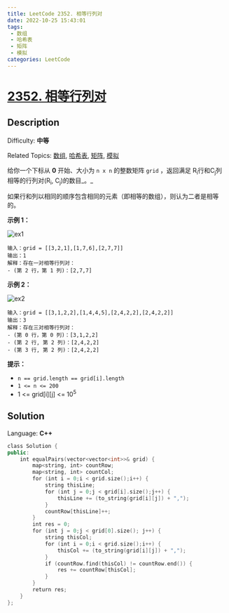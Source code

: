 ```yaml
---
title: LeetCode 2352. 相等行列对
date: 2022-10-25 15:43:01
tags:
 - 数组
 - 哈希表
 - 矩阵
 - 模拟
categories: LeetCode
---
```


# [2352\. 相等行列对](https://leetcode.cn/problems/equal-row-and-column-pairs/)

## Description

Difficulty: **中等**  

Related Topics: [数组](https://leetcode.cn/tag/array/), [哈希表](https://leetcode.cn/tag/hash-table/), [矩阵](https://leetcode.cn/tag/matrix/), [模拟](https://leetcode.cn/tag/simulation/)


给你一个下标从 **0** 开始、大小为 `n x n` 的整数矩阵 `grid` ，返回满足 R<sub>i</sub>行和C<sub>j</sub>列相等的行列对(R<sub>i</sub>, C<sub>j</sub>)的数目_。_

如果行和列以相同的顺序包含相同的元素（即相等的数组），则认为二者是相等的。

**示例 1：**

![ex1](https://cdn.staticaly.com/gh/Poseidon-HL/image-hosting@master/20221025/ex1.3ag3jr72of80.webp)

```
输入：grid = [[3,2,1],[1,7,6],[2,7,7]]
输出：1
解释：存在一对相等行列对：
- (第 2 行，第 1 列)：[2,7,7]
```

**示例 2：**

![ex2](https://cdn.staticaly.com/gh/Poseidon-HL/image-hosting@master/20221025/ex2.4zpaqquau7o0.webp)

```
输入：grid = [[3,1,2,2],[1,4,4,5],[2,4,2,2],[2,4,2,2]]
输出：3
解释：存在三对相等行列对：
- (第 0 行，第 0 列)：[3,1,2,2]
- (第 2 行, 第 2 列)：[2,4,2,2]
- (第 3 行, 第 2 列)：[2,4,2,2]
```

**提示：**

*   `n == grid.length == grid[i].length`
*   `1 <= n <= 200`
*   1 <= grid[i][j] <= 10<sup>5</sup>


## Solution

Language: **C++**

```c++
class Solution {
public:
    int equalPairs(vector<vector<int>>& grid) {
        map<string, int> countRow;
        map<string, int> countCol;
        for (int i = 0;i < grid.size();i++) {
            string thisLine;
            for (int j = 0;j < grid[i].size();j++) {
                thisLine += (to_string(grid[i][j]) + ",");
            }
            countRow[thisLine]++;
        }
        int res = 0;
        for (int j = 0;j < grid[0].size(); j++) {
            string thisCol;
            for (int i = 0;i < grid.size();i++) {
                thisCol += (to_string(grid[i][j]) + ",");
            }
            if (countRow.find(thisCol) != countRow.end()) {
                res += countRow[thisCol];
            }
        }
        return res;
    }
};
```
